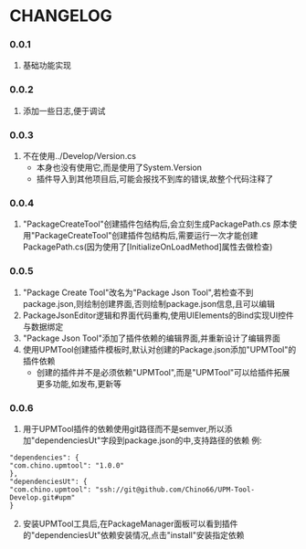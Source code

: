 # CHANGELOG

### 0.0.1
1. 基础功能实现

### 0.0.2
1. 添加一些日志,便于调试

### 0.0.3 
1. 不在使用../Develop/Version.cs
    * 本身也没有使用它,而是使用了System.Version
    * 插件导入到其他项目后,可能会报找不到库的错误,故整个代码注释了

### 0.0.4
1. "PackageCreateTool"创建插件包结构后,会立刻生成PackagePath.cs
    原本使用"PackageCreateTool"创建插件包结构后,需要运行一次才能创建PackagePath.cs(因为使用了[InitializeOnLoadMethod]属性去做检查)

### 0.0.5
1. "Package Create Tool"改名为"Package Json Tool",若检查不到package.json,则绘制创建界面,否则绘制package.json信息,且可以编辑
2. PackageJsonEditor逻辑和界面代码重构,使用UIElements的Bind实现UI控件与数据绑定
3. "Package Json Tool"添加了插件依赖的编辑界面,并重新设计了编辑界面
4. 使用UPMTool创建插件模板时,默认对创建的Package.json添加"UPMTool"的插件依赖
    * 创建的插件并不是必须依赖"UPMTool",而是"UPMTool"可以给插件拓展更多功能,如发布,更新等

### 0.0.6
1. 用于UPMTool插件的依赖使用git路径而不是semver,所以添加"dependenciesUt"字段到package.json的中,支持路径的依赖
例:
```
"dependencies": {
"com.chino.upmtool": "1.0.0"
},
"dependenciesUt": {
"com.chino.upmtool": "ssh://git@github.com/Chino66/UPM-Tool-Develop.git#upm"
}
```
2. 安装UPMTool工具后,在PackageManager面板可以看到插件的"dependenciesUt"依赖安装情况,点击"install"安装指定依赖